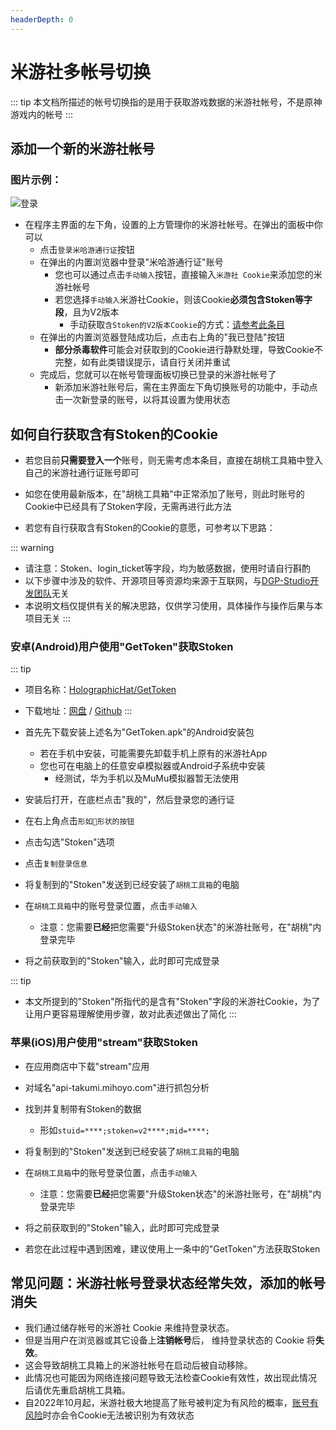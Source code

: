 ```yaml
---
headerDepth: 0
---
```


# 米游社多帐号切换

::: tip
本文档所描述的帐号切换指的是用于获取游戏数据的米游社帐号，不是原神游戏内的帐号
:::

## 添加一个新的米游社帐号
  
### 图片示例： 
![登录](https://user-images.githubusercontent.com/96916320/207941286-56abb14e-5a6c-4a4d-9fb6-d8ce1a4c8226.png)  
    
     
- 在程序主界面的左下角，设置的上方管理你的米游社帐号。在弹出的面板中你可以
  - 点击`登录米哈游通行证`按钮
  - 在弹出的内置浏览器中登录"米哈游通行证"账号
    - 您也可以通过点击`手动输入`按钮，直接输入`米游社 Cookie`来添加您的米游社帐号
    - 若您选择`手动输入`米游社Cookie，则该Cookie**必须包含Stoken等字段**，且为V2版本
      - 手动获取`含Stoken的V2版本Cookie`的方式：[请参考此条目](https://hut.ao/features/mhy-account-switch.html#%E5%A6%82%E4%BD%95%E8%87%AA%E8%A1%8C%E8%8E%B7%E5%8F%96%E5%90%AB%E6%9C%89stoken%E7%9A%84cookie)
  - 在弹出的内置浏览器登陆成功后，点击右上角的"我已登陆"按钮
    - **部分杀毒软件**可能会对获取到的Cookie进行静默处理，导致Cookie不完整，如有此类错误提示，请自行关闭并重试
  - 完成后，您就可以在帐号管理面板切换已登录的米游社帐号了
    - 新添加米游社账号后，需在主界面左下角切换账号的功能中，手动点击一次新登录的账号，以将其设置为使用状态  
    
   
       
## 如何自行获取含有Stoken的Cookie  
    
- 若您目前**只需要登入一个**账号，则无需考虑本条目，直接在胡桃工具箱中登入自己的米游社通行证账号即可  
    
- 如您在使用最新版本，在"胡桃工具箱"中正常添加了账号，则此时账号的Cookie中已经具有了Stoken字段，无需再进行此方法    
     
- 若您有自行获取含有Stoken的Cookie的意愿，可参考以下思路：  
    
::: warning
- 请注意：Stoken、login_ticket等字段，均为敏感数据，使用时请自行斟酌
- 以下步骤中涉及的软件、开源项目等资源均来源于互联网，与[DGP-Studio开发团队](https://github.com/DGP-Studio)无关
- 本说明文档仅提供有关的解决思路，仅供学习使用，具体操作与操作后果与本项目无关
:::   
    
### 安卓(Android)用户使用"GetToken"获取Stoken  
   
::: tip
- 项目名称：[HolographicHat/GetToken](https://github.com/HolographicHat/GetToken)   
   
- 下载地址：[网盘](https://cloud.06dn.com/api/v3/file/source/186032/GetToken.apk?sign=AD6DWNOgBi_ZVe3stID_jDT76Gue9qI5Nw63n-dgq2s%3D%3A0) / [Github](https://github.com/HolographicHat/GetToken/releases/download/2.42.1/miyoushe-361-lspatched.apk)
:::  
  
- 首先先下载安装上述名为"GetToken.apk"的Android安装包  
  - 若在手机中安装，可能需要先卸载手机上原有的米游社App  
  - 您也可在电脑上的任意安卓模拟器或Android子系统中安装  
    - 经测试，华为手机以及MuMu模拟器暂无法使用  
       
- 安装后打开，在底栏点击"我的"，然后登录您的通行证  
- 在右上角点击`形如🔑形状的按钮`  
- 点击勾选"Stoken"选项  
- 点击`复制登录信息`  
- 将复制到的"Stoken"发送到已经安装了`胡桃工具箱`的电脑  
- 在`胡桃工具箱`中的账号登录位置，点击`手动输入`  
  - 注意：您需要**已经**把您需要"升级Stoken状态"的米游社账号，在"胡桃"内登录完毕  
- 将之前获取到的"Stoken"输入，此时即可完成登录  
     
::: tip
- 本文所提到的"Stoken"所指代的是含有"Stoken"字段的米游社Cookie，为了让用户更容易理解使用步骤，故对此表述做出了简化
:::   
   
### 苹果(iOS)用户使用"stream"获取Stoken   
    
- 在应用商店中下载"stream"应用  
    
- 对域名"api-takumi.mihoyo.com"进行抓包分析
- 找到并复制带有Stoken的数据
  - 形如`stuid=****;stoken=v2****;mid=****;`  
    
- 将复制到的"Stoken"发送到已经安装了`胡桃工具箱`的电脑
- 在`胡桃工具箱`中的账号登录位置，点击`手动输入`
  - 注意：您需要**已经**把您需要"升级Stoken状态"的米游社账号，在"胡桃"内登录完毕
- 将之前获取到的"Stoken"输入，此时即可完成登录   
      
- 若您在此过程中遇到困难，建议使用上一条中的"GetToken"方法获取Stoken   
      
## 常见问题：米游社帐号登录状态经常失效，添加的帐号消失  
  
* 我们通过储存帐号的米游社 Cookie 来维持登录状态。
* 但是当用户在浏览器或其它设备上**注销帐号**后， 维持登录状态的 Cookie 将**失效**。
* 这会导致胡桃工具箱上的米游社帐号在启动后被自动移除。
* 此情况也可能因为网络连接问题导致无法检查Cookie有效性，故出现此情况后请优先重启胡桃工具箱。
* 自2022年10月起，米游社极大地提高了账号被判定为有风险的概率，[账号有风险](https://hut.ao/FAQ/mihoyo-risk-tip.html)时亦会令Cookie无法被识别为有效状态   
    
